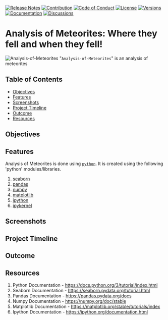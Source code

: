 [![Release Notes](https://img.shields.io/badge/releases-view-blue)](https://github.com/theranjitraut/Analysis-of-Meteorites/releases)
[![Contribution](https://img.shields.io/badge/contribute-welcome-green)](https://github.com/theranjitraut/Analysis-of-Meteorites/blob/main/CONTRIBUTING.md)
[![Code of Conduct](https://img.shields.io/badge/code%20of%20conduct-view-white)](https://github.com/theranjitraut/Analysis-of-Meteorites/blob/main/CODE_OF_CONDUCT.md)
[![License](https://img.shields.io/badge/license-mit-red)](https://github.com/theranjitraut/Analysis-of-Meteorites/blob/main/LICENSE)
[![Versions](https://img.shields.io/badge/versions-1.4.0-orange)](https://github.com/theranjitraut/Analysis-of-Meteorites/tags)
[![Documentation](https://img.shields.io/badge/documentation-view-violet)](https://github.com/theranjitraut/Analysis-of-Meteorites/blob/main/README.md)
[![Discussions](https://img.shields.io/badge/discussions-view-yellow)](https://github.com/orgs/theranjitraut/Analysis-of-Meteorites/discussions)
# Analysis of  Meteorites: Where they fell and when they fell!
![Analysis-of-Meteorites](https://github.com/theranjitraut/Analysis-of-Meteorites/blob/main/gfx/analysis-of-meteorites.png)
"`Analysis-of-Meteorites`" is an analysis of meteorites 
## Table of Contents

- [Objectives](#objectives)
- [Features](#features)
- [Screenshots](#screenshots)
- [Project Timeline](#project-timeline)
- [Outcome](#outcome)
- [Resources](#resources)

## Objectives
<!-- Following are the objectives of the Analysis-of-Meteorites -->

## Features
Analysis of Meteorites is done using [`python`](https://www.python.org). It is created using the following 'python' modules/libraries.
1. [seaborn](https://seaborn.pydata.org/tutorial.html)
2. [pandas](https://pandas.pydata.org/docs/)
3. [numpy](https://numpy.org/doc/stable/)
4. [matplotlib](https://matplotlib.org/stable/tutorials/index)
5. [ipython](https://ipython.org/documentation.html)
6. [ipykernel](https://ipython.readthedocs.io/en/stable/install/kernel_install.html)


## Screenshots


## Project Timeline


## Outcome

## Resources
1. Python Documentation - https://docs.python.org/3/tutorial/index.html
2. Seaborn Documentation - https://seaborn.pydata.org/tutorial.html
3. Pandas Documentation - https://pandas.pydata.org/docs
4. Numpy Documentation - https://numpy.org/doc/stable
5. Matplotlib Documentation - https://matplotlib.org/stable/tutorials/index
6. Ipython Documentation - https://ipython.org/documentation.html

